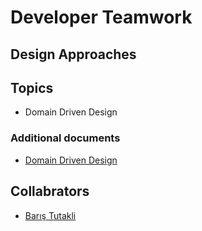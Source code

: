 # Developer Teamwork

## Design Approaches


## Topics
* Domain Driven Design


### Additional documents
* [Domain Driven Design](https://github.com/baristutakli/Developer_Teamwork/blob/main/Design%20Approaches/DomainDrivenDesign.pdf)



## Collabrators
* [Barış Tutakli](https://github.com/baristutakli)

